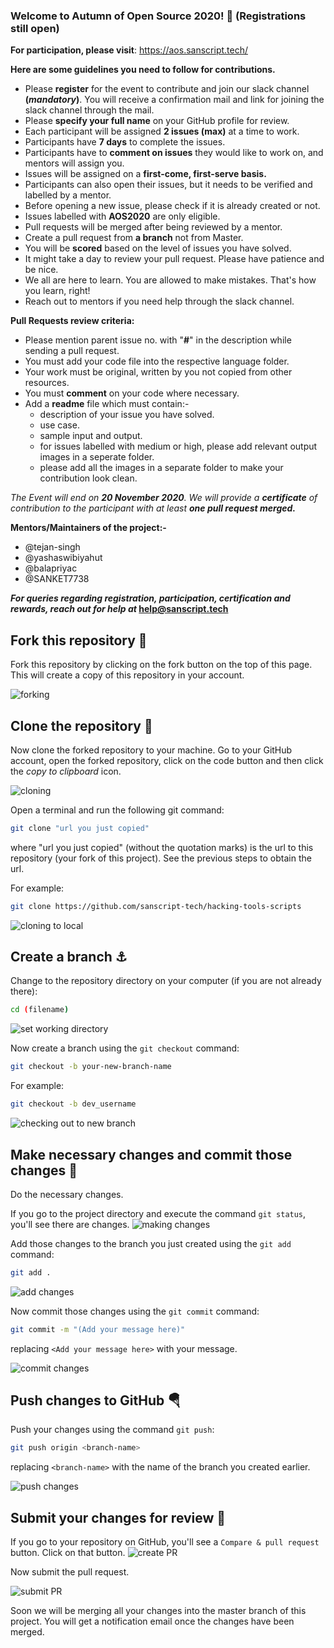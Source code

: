 ### Welcome to Autumn of Open Source 2020! 🤗 (Registrations still open)

**For participation, please visit**: https://aos.sanscript.tech/

**Here are some guidelines you need to follow for contributions.**

- Please **register** for the event to contribute and join our slack channel  **(_mandatory_)**. You will receive a confirmation mail and link for joining the slack channel through the mail.
- Please **specify your full name** on your GitHub profile for review.
- Each participant will be assigned **2 issues (max)** at a time to work.
- Participants have **7 days** to complete the issues.
- Participants have to **comment on issues** they would like to work on, and mentors will assign you.
- Issues will be assigned on a **first-come, first-serve basis.**
- Participants can also open their issues, but it needs to be verified and labelled by a mentor.
- Before opening a new issue, please check if it is already created or not.
- Issues labelled with **AOS2020** are only eligible.
- Pull requests will be merged after being reviewed by a mentor.
- Create a pull request from **a branch** not from Master.
- You will be **scored** based on the level of issues you have solved.
- It might take a day to review your pull request. Please have patience and be nice.
- We all are here to learn. You are allowed to make mistakes. That's how you learn, right!
- Reach out to mentors if you need help through the slack channel.

**Pull Requests review criteria:**
- Please mention parent issue no. with "**#**" in the description while sending a pull request.
- You must add your code file into the respective language folder.
- Your work must be original, written by you not copied from other resources.
- You must **comment** on your code where necessary.
- Add a **readme** file which must contain:-
  - description of your issue you have solved.
  - use case.
  - sample input and output.
  - for issues labelled with medium or high, please add relevant output images in a seperate folder.
  - please add all the images in a separate folder to make your contribution look clean.

_The Event will end on **20 November 2020**.
We will provide a **certificate** of contribution to the participant with at least **one pull request merged.**_

**Mentors/Maintainers of the project:-**
- @tejan-singh
- @yashaswibiyahut
- @balapriyac
- @SANKET7738

**_For queries regarding registration, participation, certification and rewards, reach out for help at_
help@sanscript.tech**

## Fork this repository 🚀

Fork this repository by clicking on the fork button on the top of this page.
This will create a copy of this repository in your account.

![forking](https://user-images.githubusercontent.com/56690856/96425111-453c6380-1219-11eb-80f4-f46a0371ed2e.png)

## Clone the repository 🏁

Now clone the forked repository to your machine. Go to your GitHub account, open the forked repository, click on the code button and then click the _copy to clipboard_ icon.

![cloning](https://user-images.githubusercontent.com/56690856/96425484-b24ff900-1219-11eb-9cf0-58053ee8b758.png)

Open a terminal and run the following git command:

```bash
git clone "url you just copied"
```

where "url you just copied" (without the quotation marks) is the url to this repository (your fork of this project). See the previous steps to obtain the url.

For example:

```bash
git clone https://github.com/sanscript-tech/hacking-tools-scripts
```

![cloning to local](https://user-images.githubusercontent.com/56690856/96425961-3ace9980-121a-11eb-8516-8235782e86f9.png)

## Create a branch ⚓

Change to the repository directory on your computer (if you are not already there):

```bash
cd (filename)
```

![set working directory](https://user-images.githubusercontent.com/56690856/96426111-6ea9bf00-121a-11eb-90e3-8ccc7183a6c0.png)

Now create a branch using the `git checkout` command:

```bash
git checkout -b your-new-branch-name
```

For example:

```bash
git checkout -b dev_username
```

![checking out to new branch](https://user-images.githubusercontent.com/56690856/96426659-2a6aee80-121b-11eb-81f3-d616ae00229d.png)

## Make necessary changes and commit those changes 🚏

Do the necessary changes.

If you go to the project directory and execute the command `git status`, you'll see there are changes.
![making changes](https://user-images.githubusercontent.com/56690856/96426834-6736e580-121b-11eb-9211-8b26715921ae.png)

Add those changes to the branch you just created using the `git add` command:

```bash
git add .
```

![add changes](https://user-images.githubusercontent.com/56690856/96427459-34412180-121c-11eb-9fa1-72cdaeae61f3.png)

Now commit those changes using the `git commit` command:

```bash
git commit -m "(Add your message here)"
```

replacing `<Add your message here>` with your message.

![commit changes](https://user-images.githubusercontent.com/56690856/96427464-35724e80-121c-11eb-91c2-20001f5def5a.png)

## Push changes to GitHub 🪂

Push your changes using the command `git push`:

```bash
git push origin <branch-name>
```

replacing `<branch-name>` with the name of the branch you created earlier.

![push changes](https://user-images.githubusercontent.com/56690856/96427466-360ae500-121c-11eb-9c02-e201906a0a72.png)

## Submit your changes for review 🚩

If you go to your repository on GitHub, you'll see a `Compare & pull request` button. Click on that button.
![create PR](https://user-images.githubusercontent.com/56690856/96427945-ce08ce80-121c-11eb-9223-a120c7d72541.png)

Now submit the pull request.

![submit PR](https://user-images.githubusercontent.com/56690856/96427954-cfd29200-121c-11eb-90f7-1f4ea2f8342f.png)

Soon we will be merging all your changes into the master branch of this project. You will get a notification email once the changes have been merged.
